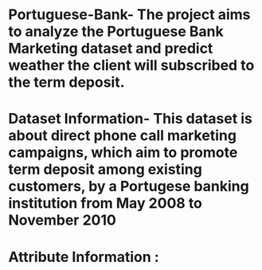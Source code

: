 # Portuguese-Bank- The project aims to analyze the Portuguese Bank Marketing dataset and predict weather the client will subscribed to the term deposit.
# Dataset Information- This dataset is about direct phone call marketing campaigns, which aim to promote term deposit among existing customers, by a Portugese banking institution from May 2008 to November 2010
# Attribute Information : 

